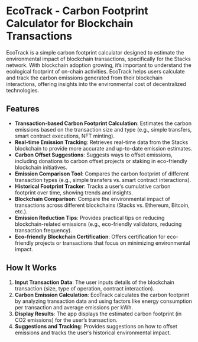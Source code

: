 # EcoTrack - Carbon Footprint Calculator for Blockchain Transactions

EcoTrack is a simple carbon footprint calculator designed to estimate the environmental impact of blockchain transactions, specifically for the Stacks network. With blockchain adoption growing, it’s important to understand the ecological footprint of on-chain activities. EcoTrack helps users calculate and track the carbon emissions generated from their blockchain interactions, offering insights into the environmental cost of decentralized technologies.

## Features

- **Transaction-based Carbon Footprint Calculation**: Estimates the carbon emissions based on the transaction size and type (e.g., simple transfers, smart contract executions, NFT minting).
- **Real-time Emission Tracking**: Retrieves real-time data from the Stacks blockchain to provide more accurate and up-to-date emission estimates.
- **Carbon Offset Suggestions**: Suggests ways to offset emissions, including donations to carbon offset projects or staking in eco-friendly blockchain initiatives.
- **Emission Comparison Tool**: Compares the carbon footprint of different transaction types (e.g., simple transfers vs. smart contract interactions).
- **Historical Footprint Tracker**: Tracks a user’s cumulative carbon footprint over time, showing trends and insights.
- **Blockchain Comparison**: Compare the environmental impact of transactions across different blockchains (Stacks vs. Ethereum, Bitcoin, etc.).
- **Emission Reduction Tips**: Provides practical tips on reducing blockchain-related emissions (e.g., eco-friendly validators, reducing transaction frequency).
- **Eco-friendly Blockchain Certification**: Offers certification for eco-friendly projects or transactions that focus on minimizing environmental impact.

## How It Works

1. **Input Transaction Data**: The user inputs details of the blockchain transaction (size, type of operation, contract interaction).
2. **Carbon Emission Calculation**: EcoTrack calculates the carbon footprint by analyzing transaction data and using factors like energy consumption per transaction and average emissions per kWh.
3. **Display Results**: The app displays the estimated carbon footprint (in CO2 emissions) for the user’s transaction.
4. **Suggestions and Tracking**: Provides suggestions on how to offset emissions and tracks the user’s historical environmental impact.
